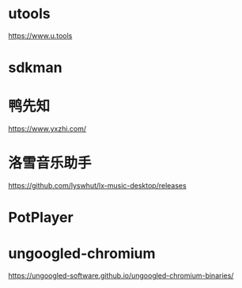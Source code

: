 # utools
https://www.u.tools

# sdkman

# 鸭先知
https://www.yxzhi.com/

# 洛雪音乐助手
https://github.com/lyswhut/lx-music-desktop/releases

# PotPlayer

# ungoogled-chromium
https://ungoogled-software.github.io/ungoogled-chromium-binaries/
